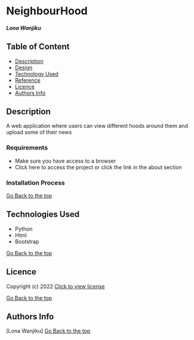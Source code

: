 # NeighbourHood
##### Lona Wanjiku
## Table of Content
+ [Description](#Description)
+ [Design](#Design)
+ [Technology Used](#technologies-used)
+ [Reference](#reference)
+ [Licence](#licence)
+ [Authors Info](#author-Info)

## Description
<p>A web application where users can view different hoods around them and upload some of their news</p>

### Requirements
* Make sure you have access to a browser
* Click here to access the project or click the link in the about section 

### Installation Process
[Go Back to the top](#NeighbourHood)
## Technologies Used
* Python 
* Html
* Bootstrap


[Go Back to the top](#NeighbourHood)

## Licence
 Copyright (c) 2022 [Click to view license](LICENSE)

[Go Back to the top](#NeighbourHood)

## Authors Info
[Lona Wanjiku]
[Go Back to the top](#NeighbourHood)
